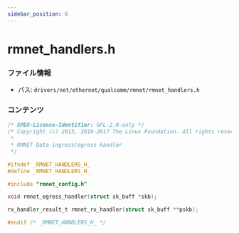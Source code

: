 ```yaml
---
sidebar_position: 6
---
```

# rmnet_handlers.h

### ファイル情報

- パス: `drivers/net/ethernet/qualcomm/rmnet/rmnet_handlers.h`

### コンテンツ

```h
/* SPDX-License-Identifier: GPL-2.0-only */
/* Copyright (c) 2013, 2016-2017 The Linux Foundation. All rights reserved.
 *
 * RMNET Data ingress/egress handler
 */

#ifndef _RMNET_HANDLERS_H_
#define _RMNET_HANDLERS_H_

#include "rmnet_config.h"

void rmnet_egress_handler(struct sk_buff *skb);

rx_handler_result_t rmnet_rx_handler(struct sk_buff **pskb);

#endif /* _RMNET_HANDLERS_H_ */

```
